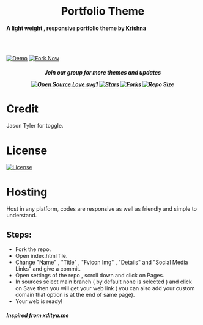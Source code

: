 <h1 align="center">Portfolio Theme</h1>
<p><b>A light weight , responsive portfolio theme by <a href="https://t.me/hacker11000">Krishna</a></b></p>
<br>
<br>

[![Demo](https://img.shields.io/badge/Live-Demo-blue?style=flat-square)](https://krishna6688.github.io/Portfolio/)
[![Fork Now](https://img.shields.io/badge/Fork-Now-red?style=flat-square)](https://github.com/krishna6688/Portfolio/fork)
<h5 align="center">Join our group for more themes and updates <a href="https://t.me/web_zone>@Web_Zone</a></h5>
<img src="http://telegra.ph//file/7f621c37c0a6b908a388d.jpg">


[![Open Source Love svg1](https://badges.frapsoft.com/os/v1/open-source.png?v=103)]( https://github.com/krishna6688/Portfolio)
[![Stars](https://img.shields.io/github/stars/krishna6688/Portfolio?&style=flat-square)]( https://github.com/krishna6688/Portfolio/stargazers)
[![Forks](https://img.shields.io/github/forks/krishna6688/Portfolio?&style=flat-square)]( https://github.com/krishna6688/Portfolio/network/members)
![Repo Size](https://img.shields.io/github/repo-size/krishna6688/Portfolio?style=flat-square)

# Credit
Jason Tyler for toggle.

# License

[![License](https://img.shields.io/badge/Apache-2.0-red?style=flat-square)](https://github.com/krishna6688/Portfolio/blob/main/LICENSE)

# Hosting

Host in any platform, codes are responsive as well as friendly and simple to understand.

## Steps:

* Fork the repo.
* Open index.html file.
* Change "Name" , "Title" , "Fvicon Img" , "Details" and "Social Media Links" and give a commit.
* Open settings of the repo , scroll down and click on Pages.
* In sources select main branch ( by default none is selected ) and click on Save then you will get your web link ( you can also add your custom domain that option is at the end of same page). 
* Your web is ready!

<h5>Inspired from xditya.me</h5>
